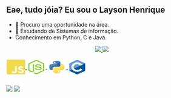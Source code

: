 ## Eae, tudo jóia? Eu sou o Layson Henrique

- 🔭 Procuro uma oportunidade na área.
- 🌱 Estudando de Sistemas de informação.
- Conhecimento em Python, C e Java.

<div align="center">
  <a href="https://github.com/LaysonHenrique">
  <img height="180em" src="https://github-readme-stats.vercel.app/api?username=LaysonHenrique&show_icons=true&theme=dark&include_all_commits=true&count_private=true"/>
  <img height="180em" src="https://github-readme-stats.vercel.app/api/top-langs/?username=LaysonHenrique&layout=compact&langs_count=7&theme=tokyonight&count_private=true"/>
</div>

<div style="display: inline_block"><br>
  <img align="center" alt="Layson-Js" height="40" width="50" src="https://raw.githubusercontent.com/devicons/devicon/master/icons/javascript/javascript-plain.svg">
  <img align="center" alt="Layson-Ts" height="40" width="50" src="https://raw.githubusercontent.com/devicons/devicon/master/icons/nodejs/nodejs-plain.svg">
  <img align="center" alt="Layson-Python" height="40" width="50" src="https://raw.githubusercontent.com/devicons/devicon/master/icons/python/python-original.svg">
  <img align="center" alt="Layson-c" height="40" width="50" src="https://raw.githubusercontent.com/devicons/devicon/master/icons/c/c-original.svg">
</div>
  
  ##
  
<div> 
  <a href="https://instagram.com/henrique_layson" target="_blank"><img src="https://img.shields.io/badge/-Instagram-%23E4405F?style=for-the-badge&logo=instagram&logoColor=white" target="_blank"></a>
  <a href="https://www.linkedin.com/in/layson-henrique-d-00847314b" target="_blank"><img src="https://img.shields.io/badge/-LinkedIn-%230077B5?style=for-the-badge&logo=linkedin&logoColor=white" target="_blank"></a> 
</div>
